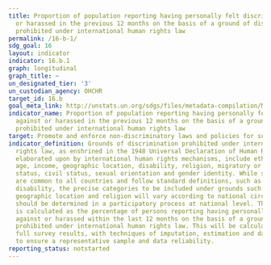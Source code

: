```yaml
---
title: Proportion of population reporting having personally felt discriminated against
  or harassed in the previous 12 months on the basis of a ground of discrimination
  prohibited under international human rights law
permalink: /16-b-1/
sdg_goal: 16
layout: indicator
indicator: 16.b.1
graph: longitudinal
graph_title: ~
un_designated_tier: '3'
un_custodian_agency: OHCHR
target_id: 16.b
goal_meta_link: http://unstats.un.org/sdgs/files/metadata-compilation/Metadata-Goal-16.pdf
indicator_name: Proportion of population reporting having personally felt discriminated
  against or harassed in the previous 12 months on the basis of a ground of discrimination
  prohibited under international human rights law
target: Promote and enforce non-discriminatory laws and policies for sustainable development.
indicator_definition: Grounds of discrimination prohibited under international human
  rights law, as enshrined in the 1948 Universal Declaration of Human Rights and subsequently
  elaborated upon by international human rights mechanisms, include ethnicity, sex,
  age, income, geographic location, disability, religion, migratory or displacement
  status, civil status, sexual orientation and gender identity. While some grounds
  are common to all countries and follow standard definitions, such as sex, age or
  disability, the precise categories to be included under grounds such as ethnicity,
  geographic location and religion will vary according to national circumstances and
  should be determined in a participatory process at national level. The indicator
  is calculated as the percentage of persons reporting having personally felt discriminated
  against or harassed within the last 12 months on the basis of a ground of discrimination
  prohibited under international human rights law. This will be calculated using the
  full survey results, with techniques of imputation, estimation and data weighting
  to ensure a representative sample and data reliability.
reporting_status: notstarted
---
```

